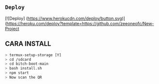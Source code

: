 ## `Deploy`
[![Deploy] (https://www.herokucdn.com/deploy/button.svg)](https://heroku.com/deploy?template=https://github.com/zeeoneofc/New-Project

## CARA INSTALL
```bash
> termux-setup-storage [Y]
> cd /sdcard
> cd bitch-boot-main
> bash install.sh
> npm start
> Now scan the QR
```
